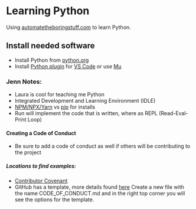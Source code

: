 # Learning Python
Using [automatetheboringstuff.com](https://automatetheboringstuff.com/) to learn Python.

## Install needed software
- Install Python from [python.org](https://python.org/downloads/)
- Install [Python plugin](https://code.visualstudio.com/docs/languages/python) for [VS Code](https://code.visualstudio.com/) or use [Mu](https://codewith.mu/)




### Jenn Notes:
- Laura is cool for teaching me Python
- Integrated Development and Learning Environment (IDLE)
- [NPM/NPX/Yarn](https://www.techgecs.in/2019/12/difference-between-npm-npx-and-yarn.html) vs [pip](https://www.pythonpool.com/pip-vs-pip3/#:~:text=PIP%20is%20a%20soft%20link,be%20installed%20in%20Python%203.) for installs
- Run will implement the code that is written, where as REPL (Read-Eval-Print Loop)

#### Creating a Code of Conduct
- Be sure to add a code of conduct as well if others will be contributing to the project
##### Locations to find examples:
- [Contributor Covenant](https://www.contributor-covenant.org/)
- GitHub has a template, more details found [here](https://docs.github.com/en/communities/setting-up-your-project-for-healthy-contributions/adding-a-code-of-conduct-to-your-project) Create a new file with the name CODE_OF_CONDUCT.md and in the right top corner you will see the options for the template.

